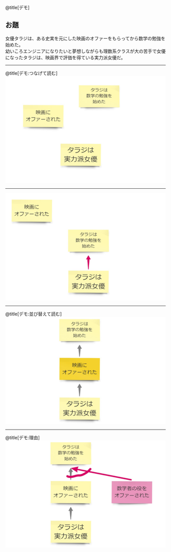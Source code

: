 @title[デモ]
## お題

女優タラジは、ある史実を元にした映画のオファーをもらってから数学の勉強を始めた。  
幼いころエンジニアになりたいと夢想しながらも理数系クラスが大の苦手で女優になったタラジは、映画界で評価を得ている実力派女優だ。

---

@title[デモ:つなげて読む]
![書き出し](assets/images/1_guide.jpg)

---

![並べ替え1](assets/images/2_guide.jpg)

---

@title[デモ:並び替えて読む]
![並べ替え2](assets/images/3_guide.jpg)

---

@title[デモ:理由]
![不足を補う](assets/images/4_guide.jpg)
